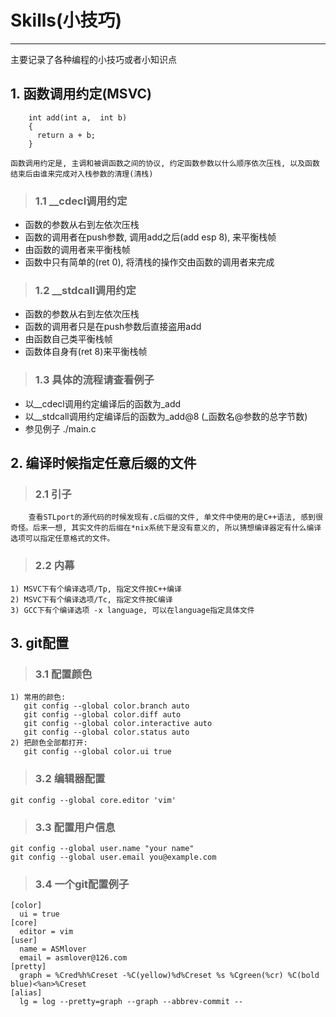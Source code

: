 # **Skills(小技巧)** #
***
主要记录了各种编程的小技巧或者小知识点


## **1. 函数调用约定(MSVC)** ##
        int add(int a,  int b)  
        {  
          return a + b;  
        }  

    函数调用约定是, 主调和被调函数之间的协议, 约定函数参数以什么顺序依次压栈, 以及函数结束后由谁来完成对入栈参数的清理(清栈)
> ### **1.1 __cdecl调用约定** ###
* 函数的参数从右到左依次压栈
* 函数的调用者在push参数, 调用add之后(add esp 8), 来平衡栈帧
* 由函数的调用者来平衡栈帧
* 函数中只有简单的(ret 0), 将清栈的操作交由函数的调用者来完成 

> ### **1.2 __stdcall调用约定** ###
* 函数的参数从右到左依次压栈
* 函数的调用者只是在push参数后直接盗用add
* 由函数自己类平衡栈帧
* 函数体自身有(ret 8)来平衡栈帧

> ### **1.3 具体的流程请查看例子** ###
* 以__cdecl调用约定编译后的函数为_add
* 以__stdcall调用约定编译后的函数为_add@8 (_函数名@参数的总字节数)
* 参见例子 ./main.c 



## **2. 编译时候指定任意后缀的文件** ##
> ### **2.1 引子** ###
        查看STLport的源代码的时候发现有.c后缀的文件, 单文件中使用的是C++语法, 感到很奇怪。后来一想, 其实文件的后缀在*nix系统下是没有意义的, 所以猜想编译器定有什么编译选项可以指定任意格式的文件。

> ### **2.2 内幕** ###
    1) MSVC下有个编译选项/Tp, 指定文件按C++编译
    2) MSVC下有个编译选项/Tc, 指定文件按C编译
    3) GCC下有个编译选项 -x language, 可以在language指定具体文件 



## **3. git配置** ##
> ### **3.1 配置颜色** ###
    1) 常用的颜色:  
       git config --global color.branch auto  
       git config --global color.diff auto  
       git config --global color.interactive auto  
       git config --global color.status auto  
    2) 把颜色全部都打开: 
       git config --global color.ui true
> ### **3.2 编辑器配置** ###
    git config --global core.editor 'vim'
> ### **3.3 配置用户信息** ###
    git config --global user.name "your name"
    git config --global user.email you@example.com
> ### **3.4 一个git配置例子** ###
    [color]
      ui = true
    [core]
      editor = vim
    [user]
      name = ASMlover
      email = asmlover@126.com
    [pretty]
      graph = %Cred%h%Creset -%C(yellow)%d%Creset %s %Cgreen(%cr) %C(bold blue)<%an>%Creset
    [alias]
      lg = log --pretty=graph --graph --abbrev-commit --
    
